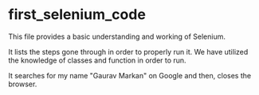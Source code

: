 # first_selenium_code

This file provides a basic understanding and working of Selenium. 

It lists the steps gone through in order to properly run it. We have utilized the knowledge of classes and function in order to run. 

It searches for my name "Gaurav Markan" on Google and then, closes the browser. 
